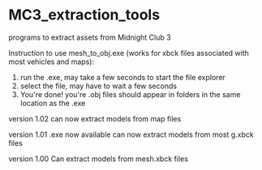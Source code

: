 # MC3_extraction_tools
programs to extract assets from Midnight Club 3

Instruction to use mesh_to_obj.exe (works for xbck files associated with most vehicles and maps):
1. run the .exe, may take a few seconds to start the file explorer
2. select the file, may have to wait a few seconds
3. You're done! you're .obj files should appear in folders in the same location as the .exe

version 1.02
can now extract models from map files

version 1.01
.exe now available
can now extract models from most g.xbck files

version 1.00
Can extract models from mesh.xbck files
